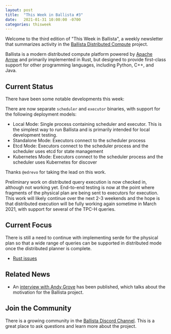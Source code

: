 ```yaml
---
layout: post
title:  "This Week in Ballista #3"
date:   2021-01-31 10:00:00 -0700
categories: thisweek
---
```


Welcome to the third edition of "This Week in Ballista", a weekly newsletter that summarizes activity in the 
[Ballista Distributed Compute](https://github.com/ballista-compute/ballista) project.

Ballista is a modern distributed compute platform powered by [Apache Arrow](https://arrow.apache.org/) and primarily 
implemented in Rust, but designed to provide first-class support for other programming languages, including Python, 
C++, and Java.

## Current Status

There have been some notable developments this week:

There are now separate `scheduler` and `executor` binaries, with support for the following deployment models:
- Local Mode: Single process containing scheduler and executor. This is the simplest way to run Ballista and is 
  primarily intended for local development testing.
- Standalone Mode: Executors connect to the scheduler process
- Etcd Mode: Executors connect to the scheduler process and the scheduler uses etcd for state management
- Kubernetes Mode: Executors connect to the scheduler process and the scheduler uses Kubernetes for discover

Thanks `@edrevo` for taking the lead on this work.

Preliminary work on distributed query execution is now checked in, although not working yet. End-to-end testing 
is now at the point where fragments of the physical plan are being sent to executors for execution. This work will 
likely continue over the next 2-3 weekends and the hope is that distributed execution will be fully working again 
sometime in March 2021, with support for several of the TPC-H queries. 

## Current Focus

There is still a need to continue with implementing serde for the physical plan so that a wide range of queries can
be supported in distributed mode once the distributed planner is complete.

- [Rust issues](https://github.com/ballista-compute/ballista/issues?q=is%3Aopen+label%3A%22help+wanted%22+label%3Arust)

## Related News

- An [interview with Andy Grove](https://notamonadtutorial.com/ballista-a-distributed-compute-platform-made-with-rust-and-apache-arrow-5f4d1f51c698)
has been published, which talks about the motivation for the Ballista project.

## Join the Community

There is a growing community in the [Ballista Discord Channel](https://discord.gg/95PMxSk). This is a great place to
ask questions and learn more about the project.
